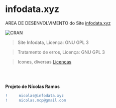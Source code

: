# infodata.xyz
AREA DE DESENVOLVIMENTO do Site [infodata.xyz](https://infodata.xyz/src/index.php)


![CRAN](https://img.shields.io/badge/%20LICENSE%20-GPL%203-blue.svg?style=for-the-badge)


> Site Infodata, Licença: GNU GPL 3 

> Tratamento de erros, Licença: GNU GPL 3

> Icones, diversas [Licenças](https://www.infodata.xyz/src/licencas.php)

<br/>
<br/>

**Projeto de Nícolas Ramos**
```diff
!     nicolas@infodata.xyz
!     nicolas.mcp@gmail.com
```
